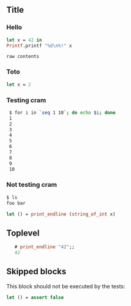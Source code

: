 ## Title

### Hello

```ocaml
let x = 42 in
Printf.printf "%d\n%!" x
```

```
raw contents
```

### Toto

```ocaml
let x = 2
```

### Testing cram

```sh
 $ for i in `seq 1 10`; do echo $i; done
 1
 2
 3
 4
 5
 6
 7
 8
 9
 10
```

### Not testing cram

```sh
$ ls
foo bar
```

```ocaml
let () = print_endline (string_of_int x)
```

## Toplevel

```ocaml
   # print_endline "42";;
   42
```

## Skipped blocks

This block should not be executed by the tests:

```ocaml skip
let () = assert false
```
